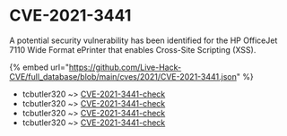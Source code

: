 # CVE-2021-3441

A potential security vulnerability has been identified for the HP OfficeJet 7110 Wide Format ePrinter that enables Cross-Site Scripting (XSS).

{% embed url="https://github.com/Live-Hack-CVE/full_database/blob/main/cves/2021/CVE-2021-3441.json" %}


* tcbutler320 ~> [CVE-2021-3441-check](https://www.alice-snow.ru/2021/database/cve-2021-3441/cve-2021-3441-check-tcbutler320)
* tcbutler320 ~> [CVE-2021-3441-check](https://www.alice-snow.ru/2021/database/cve-2021-3441/cve-2021-3441-check-tcbutler320)
* tcbutler320 ~> [CVE-2021-3441-check](https://www.alice-snow.ru/2021/database/cve-2021-3441/cve-2021-3441-check-tcbutler320)
* tcbutler320 ~> [CVE-2021-3441-check](https://www.alice-snow.ru/2021/database/cve-2021-3441/cve-2021-3441-check-tcbutler320)